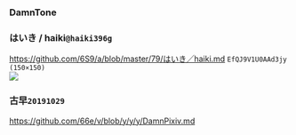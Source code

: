 ### DamnTone

### はいき / haiki`@haiki396g`
https://github.com/6S9/a/blob/master/79/はいき╱haiki.md
`EfQJ9V1U0AAd3jy (150×150)`<br>
![](https://pbs.twimg.com/media/EfQJ9V1U0AAd3jy?format=jpg&name=thumb)

### 古早`20191029`
https://github.com/66e/v/blob/y/y/y/DamnPixiv.md
